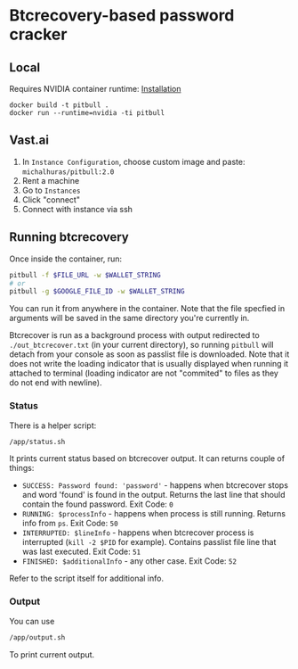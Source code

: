 # Btcrecovery-based password cracker

## Local

Requires NVIDIA container runtime: [Installation](https://docs.nvidia.com/datacenter/cloud-native/container-toolkit/install-guide.html)

```
docker build -t pitbull .
docker run --runtime=nvidia -ti pitbull
```

## Vast.ai
1. In `Instance Configuration`, choose custom image and paste: `michalhuras/pitbull:2.0`
2. Rent a machine
3. Go to `Instances`
4. Click "connect"
5. Connect with instance via ssh

## Running btcrecovery
Once inside the container, run:
```bash
pitbull -f $FILE_URL -w $WALLET_STRING
# or
pitbull -g $GOOGLE_FILE_ID -w $WALLET_STRING
```
You can run it from anywhere in the container. Note that the file specfied in arguments will be saved in the same directory you're currently in.

Btcrecover is run as a background process with output redirected to `./out_btcrecover.txt` (in your current directory), so running `pitbull` will detach from your console as soon as passlist file is downloaded. Note that it does not write the loading indicator that is usually displayed when running it attached to terminal (loading indicator are not "commited" to files as they do not end with newline).

### Status
There is a helper script:
```bash
/app/status.sh
```
It prints current status based on btcrecover output. It can returns couple of things:
* `SUCCESS: Password found: 'password'` - happens when btcrecover stops and word 'found' is found in the output. Returns the last line that should contain the found password. Exit Code: `0`
* `RUNNING: $processInfo` - happens when process is still running. Returns info from `ps`. Exit Code: `50`
* `INTERRUPTED: $lineInfo` - happens when btcrecover process is interrupted (`kill -2 $PID` for example). Contains passlist file line that was last executed. Exit Code: `51`
* `FINISHED: $additionalInfo` - any other case. Exit Code: `52`

Refer to the script itself for additional info.

### Output
You can use
```bash
/app/output.sh
```
To print current output.
